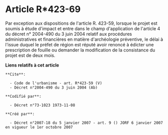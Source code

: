 # Article R*423-69

Par exception aux dispositions de l'article R. 423-59, lorsque le projet est soumis à étude d'impact et entre dans le champ
d'application de l'article 4 du décret n° 2004-490 du 3 juin 2004 relatif aux procédures administratives et financières en
matière d'archéologie préventive, le délai à l'issue duquel le préfet de région est réputé avoir renoncé à édicter une
prescription de fouille ou demander la modification de la consistance du projet est de deux mois.

**Liens relatifs à cet article**

	**Cite**:

	  - Code de l'urbanisme - art. R*423-59 (V)
	  - Décret n°2004-490 du 3 juin 2004 (Ab)

	**Codifié par**:

	  - Décret n°73-1023 1973-11-08

	**Créé par**:

	  - Décret n°2007-18 du 5 janvier 2007 - art. 9 () JORF 6 janvier 2007 en vigueur le 1er octobre 2007
